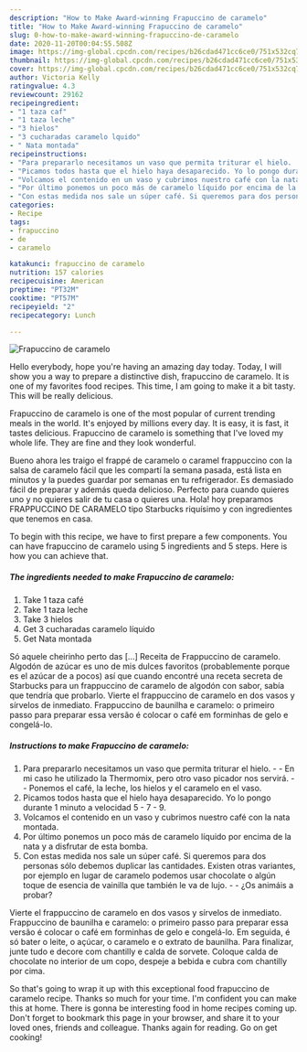 ```yaml
---
description: "How to Make Award-winning Frapuccino de caramelo"
title: "How to Make Award-winning Frapuccino de caramelo"
slug: 0-how-to-make-award-winning-frapuccino-de-caramelo
date: 2020-11-20T00:04:55.508Z
image: https://img-global.cpcdn.com/recipes/b26cdad471cc6ce0/751x532cq70/frapuccino-de-caramelo-foto-principal.jpg
thumbnail: https://img-global.cpcdn.com/recipes/b26cdad471cc6ce0/751x532cq70/frapuccino-de-caramelo-foto-principal.jpg
cover: https://img-global.cpcdn.com/recipes/b26cdad471cc6ce0/751x532cq70/frapuccino-de-caramelo-foto-principal.jpg
author: Victoria Kelly
ratingvalue: 4.3
reviewcount: 29162
recipeingredient:
- "1 taza caf"
- "1 taza leche"
- "3 hielos"
- "3 cucharadas caramelo lquido"
- " Nata montada"
recipeinstructions:
- "Para prepararlo necesitamos un vaso que permita triturar el hielo.  En mi caso he utilizado la Thermomix, pero otro vaso picador nos servirá.  Ponemos el café, la leche, los hielos y el caramelo en el vaso."
- "Picamos todos hasta que el hielo haya desaparecido. Yo lo pongo durante 1 minuto a velocidad 5 - 7 - 9."
- "Volcamos el contenido en un vaso y cubrimos nuestro café con la nata montada."
- "Por último ponemos un poco más de caramelo líquido por encima de la nata y a disfrutar de esta bomba."
- "Con estas medida nos sale un súper café. Si queremos para dos personas sólo debemos duplicar las cantidades. Existen otras variantes, por ejemplo en lugar de caramelo podemos usar chocolate o algún toque de esencia de vainilla que también le va de lujo.  ¿Os animáis a probar?"
categories:
- Recipe
tags:
- frapuccino
- de
- caramelo

katakunci: frapuccino de caramelo 
nutrition: 157 calories
recipecuisine: American
preptime: "PT32M"
cooktime: "PT57M"
recipeyield: "2"
recipecategory: Lunch

---
```



![Frapuccino de caramelo](https://img-global.cpcdn.com/recipes/b26cdad471cc6ce0/751x532cq70/frapuccino-de-caramelo-foto-principal.jpg)

Hello everybody, hope you're having an amazing day today. Today, I will show you a way to prepare a distinctive dish, frapuccino de caramelo. It is one of my favorites food recipes. This time, I am going to make it a bit tasty. This will be really delicious.

Frapuccino de caramelo is one of the most popular of current trending meals in the world. It's enjoyed by millions every day. It is easy, it is fast, it tastes delicious. Frapuccino de caramelo is something that I've loved my whole life. They are fine and they look wonderful.

Bueno ahora les traigo el frappé de caramelo o caramel frappuccino con la salsa de caramelo fácil que les compartí la semana pasada, está lista en minutos y la puedes guardar por semanas en tu refrigerador. Es demasiado fácil de preparar y además queda delicioso. Perfecto para cuando quieres uno y no quieres salir de tu casa o quieres una. Hola! hoy preparamos FRAPPUCCINO DE CARAMELO tipo Starbucks riquísimo y con ingredientes que tenemos en casa.


To begin with this recipe, we have to first prepare a few components. You can have frapuccino de caramelo using 5 ingredients and 5 steps. Here is how you can achieve that.

<!--inarticleads1-->

##### The ingredients needed to make Frapuccino de caramelo:

1. Take 1 taza café
1. Take 1 taza leche
1. Take 3 hielos
1. Get 3 cucharadas caramelo líquido
1. Get  Nata montada


Só aquele cheirinho perto das […] Receita de Frappuccino de caramelo. Algodón de azúcar es uno de mis dulces favoritos (probablemente porque es el azúcar de a pocos) así que cuando encontré una receta secreta de Starbucks para un frappuccino de caramelo de algodón con sabor, sabía que tendría que probarlo. Vierte el frappuccino de caramelo en dos vasos y sírvelos de inmediato. Frappuccino de baunilha e caramelo: o primeiro passo para preparar essa versão é colocar o café em forminhas de gelo e congelá-lo. 

<!--inarticleads2-->

##### Instructions to make Frapuccino de caramelo:

1. Para prepararlo necesitamos un vaso que permita triturar el hielo. -  - En mi caso he utilizado la Thermomix, pero otro vaso picador nos servirá. -  - Ponemos el café, la leche, los hielos y el caramelo en el vaso.
1. Picamos todos hasta que el hielo haya desaparecido. Yo lo pongo durante 1 minuto a velocidad 5 - 7 - 9.
1. Volcamos el contenido en un vaso y cubrimos nuestro café con la nata montada.
1. Por último ponemos un poco más de caramelo líquido por encima de la nata y a disfrutar de esta bomba.
1. Con estas medida nos sale un súper café. Si queremos para dos personas sólo debemos duplicar las cantidades. Existen otras variantes, por ejemplo en lugar de caramelo podemos usar chocolate o algún toque de esencia de vainilla que también le va de lujo. -  - ¿Os animáis a probar?


Vierte el frappuccino de caramelo en dos vasos y sírvelos de inmediato. Frappuccino de baunilha e caramelo: o primeiro passo para preparar essa versão é colocar o café em forminhas de gelo e congelá-lo. Em seguida, é só bater o leite, o açúcar, o caramelo e o extrato de baunilha. Para finalizar, junte tudo e decore com chantilly e calda de sorvete. Coloque calda de chocolate no interior de um copo, despeje a bebida e cubra com chantilly por cima. 

So that's going to wrap it up with this exceptional food frapuccino de caramelo recipe. Thanks so much for your time. I'm confident you can make this at home. There is gonna be interesting food in home recipes coming up. Don't forget to bookmark this page in your browser, and share it to your loved ones, friends and colleague. Thanks again for reading. Go on get cooking!
